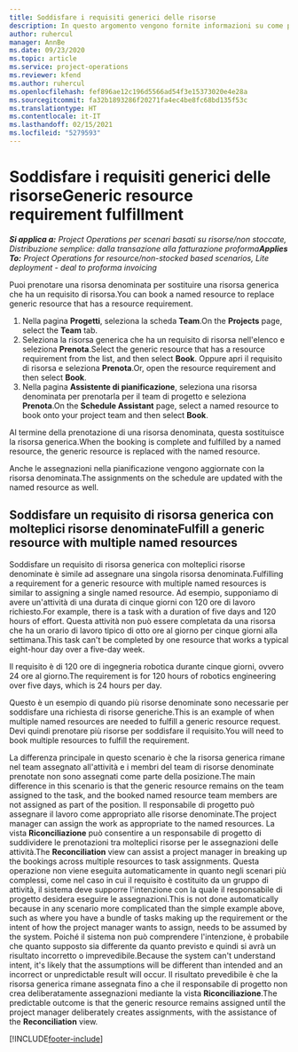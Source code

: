```yaml
---
title: Soddisfare i requisiti generici delle risorse
description: In questo argomento vengono fornite informazioni su come prenotare risorse denominate per un requisito di risorsa generica.
author: ruhercul
manager: AnnBe
ms.date: 09/23/2020
ms.topic: article
ms.service: project-operations
ms.reviewer: kfend
ms.author: ruhercul
ms.openlocfilehash: fef896ae12c196d5566ad54f3e15373020e4e28a
ms.sourcegitcommit: fa32b1893286f20271fa4ec4be8fc68bd135f53c
ms.translationtype: HT
ms.contentlocale: it-IT
ms.lasthandoff: 02/15/2021
ms.locfileid: "5279593"
---
```

# <a name="generic-resource-requirement-fulfillment"></a><span data-ttu-id="abd3c-103">Soddisfare i requisiti generici delle risorse</span><span class="sxs-lookup"><span data-stu-id="abd3c-103">Generic resource requirement fulfillment</span></span>

<span data-ttu-id="abd3c-104">_**Si applica a:** Project Operations per scenari basati su risorse/non stoccate, Distribuzione semplice: dalla transazione alla fatturazione proforma_</span><span class="sxs-lookup"><span data-stu-id="abd3c-104">_**Applies To:** Project Operations for resource/non-stocked based scenarios, Lite deployment - deal to proforma invoicing_</span></span>

<span data-ttu-id="abd3c-105">Puoi prenotare una risorsa denominata per sostituire una risorsa generica che ha un requisito di risorsa.</span><span class="sxs-lookup"><span data-stu-id="abd3c-105">You can book a named resource to replace generic resource that has a resource requirement.</span></span>

1. <span data-ttu-id="abd3c-106">Nella pagina **Progetti**, seleziona la scheda **Team**.</span><span class="sxs-lookup"><span data-stu-id="abd3c-106">On the **Projects** page, select the **Team** tab.</span></span>
2. <span data-ttu-id="abd3c-107">Seleziona la risorsa generica che ha un requisito di risorsa nell'elenco e seleziona **Prenota**.</span><span class="sxs-lookup"><span data-stu-id="abd3c-107">Select the generic resource that has a resource requirement from the list, and then select **Book**.</span></span> <span data-ttu-id="abd3c-108">Oppure apri il requisito di risorsa e seleziona **Prenota**.</span><span class="sxs-lookup"><span data-stu-id="abd3c-108">Or, open the resource requirement and then select **Book**.</span></span>
3. <span data-ttu-id="abd3c-109">Nella pagina **Assistente di pianificazione**, seleziona una risorsa denominata per prenotarla per il team di progetto e seleziona **Prenota**.</span><span class="sxs-lookup"><span data-stu-id="abd3c-109">On the **Schedule Assistant** page, select a named resource to book onto your project team and then select **Book**.</span></span>

<span data-ttu-id="abd3c-110">Al termine della prenotazione di una risorsa denominata, questa sostituisce la risorsa generica.</span><span class="sxs-lookup"><span data-stu-id="abd3c-110">When the booking is complete and fulfilled by a named resource, the generic resource is replaced with the named resource.</span></span>

<span data-ttu-id="abd3c-111">Anche le assegnazioni nella pianificazione vengono aggiornate con la risorsa denominata.</span><span class="sxs-lookup"><span data-stu-id="abd3c-111">The assignments on the schedule are updated with the named resource as well.</span></span>

## <a name="fulfill-a-generic-resource-with-multiple-named-resources"></a><span data-ttu-id="abd3c-112">Soddisfare un requisito di risorsa generica con molteplici risorse denominate</span><span class="sxs-lookup"><span data-stu-id="abd3c-112">Fulfill a generic resource with multiple named resources</span></span>
<span data-ttu-id="abd3c-113">Soddisfare un requisito di risorsa generica con molteplici risorse denominate è simile ad assegnare una singola risorsa denominata.</span><span class="sxs-lookup"><span data-stu-id="abd3c-113">Fulfilling a requirement for a generic resource with multiple named resources is similar to assigning a single named resource.</span></span> <span data-ttu-id="abd3c-114">Ad esempio, supponiamo di avere un'attività di una durata di cinque giorni con 120 ore di lavoro richiesto.</span><span class="sxs-lookup"><span data-stu-id="abd3c-114">For example, there is a task with a duration of five days and 120 hours of effort.</span></span> <span data-ttu-id="abd3c-115">Questa attività non può essere completata da una risorsa che ha un orario di lavoro tipico di otto ore al giorno per cinque giorni alla settimana.</span><span class="sxs-lookup"><span data-stu-id="abd3c-115">This task can't be completed by one resource that works a typical eight-hour day over a five-day week.</span></span> 

<span data-ttu-id="abd3c-116">Il requisito è di 120 ore di ingegneria robotica durante cinque giorni, ovvero 24 ore al giorno.</span><span class="sxs-lookup"><span data-stu-id="abd3c-116">The requirement is for 120 hours of robotics engineering over five days, which is 24 hours per day.</span></span>

<span data-ttu-id="abd3c-117">Questo è un esempio di quando più risorse denominate sono necessarie per soddisfare una richiesta di risorse generiche.</span><span class="sxs-lookup"><span data-stu-id="abd3c-117">This is an example of when multiple named resources are needed to fulfill a generic resource request.</span></span> <span data-ttu-id="abd3c-118">Devi quindi prenotare più risorse per soddisfare il requisito.</span><span class="sxs-lookup"><span data-stu-id="abd3c-118">You will need to book multiple resources to fulfill the requirement.</span></span>

<span data-ttu-id="abd3c-119">La differenza principale in questo scenario è che la risorsa generica rimane nel team assegnato all'attività e i membri del team di risorse denominate prenotate non sono assegnati come parte della posizione.</span><span class="sxs-lookup"><span data-stu-id="abd3c-119">The main difference in this scenario is that the generic resource remains on the team assigned to the task, and the booked named resource team members are not assigned as part of the position.</span></span> <span data-ttu-id="abd3c-120">Il responsabile di progetto può assegnare il lavoro come appropriato alle risorse denominate.</span><span class="sxs-lookup"><span data-stu-id="abd3c-120">The project manager can assign the work as appropriate to the named resources.</span></span> <span data-ttu-id="abd3c-121">La vista **Riconciliazione** può consentire a un responsabile di progetto di suddividere le prenotazioni tra molteplici risorse per le assegnazioni delle attività.</span><span class="sxs-lookup"><span data-stu-id="abd3c-121">The **Reconciliation** view can assist a project manager in breaking up the bookings across multiple resources to task assignments.</span></span> <span data-ttu-id="abd3c-122">Questa operazione non viene eseguita automaticamente in quanto negli scenari più complessi, come nel caso in cui il requisito è costituito da un gruppo di attività, il sistema deve supporre l'intenzione con la quale il responsabile di progetto desidera eseguire le assegnazioni.</span><span class="sxs-lookup"><span data-stu-id="abd3c-122">This is not done automatically because in any scenario more complicated than the simple example above, such as where you have a bundle of tasks making up the requirement or the intent of how the project manager wants to assign, needs to be assumed by the system.</span></span> <span data-ttu-id="abd3c-123">Poiché il sistema non può comprendere l'intenzione, è probabile che quanto supposto sia differente da quanto previsto e quindi si avrà un risultato incorretto o imprevedibile.</span><span class="sxs-lookup"><span data-stu-id="abd3c-123">Because the system can't understand intent, it's likely that the assumptions will be different than intended and an incorrect or unpredictable result will occur.</span></span> <span data-ttu-id="abd3c-124">Il risultato prevedibile è che la risorsa generica rimane assegnata fino a che il responsabile di progetto non crea deliberatamente assegnazioni mediante la vista **Riconciliazione**.</span><span class="sxs-lookup"><span data-stu-id="abd3c-124">The predictable outcome is that the generic resource remains assigned until the project manager deliberately creates assignments, with the assistance of the **Reconciliation** view.</span></span>




[!INCLUDE[footer-include](../includes/footer-banner.md)]